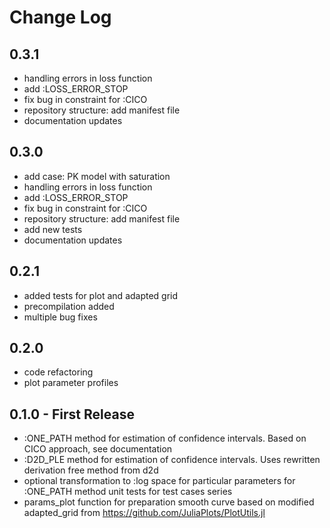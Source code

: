 # Change Log

## 0.3.1

- handling errors in loss function
- add :LOSS_ERROR_STOP
- fix bug in constraint for :CICO
- repository structure: add manifest file
- documentation updates

## 0.3.0

- add case: PK model with saturation
- handling errors in loss function
- add :LOSS_ERROR_STOP
- fix bug in constraint for :CICO
- repository structure: add manifest file
- add new tests
- documentation updates

## 0.2.1

- added tests for plot and adapted grid
- precompilation added
- multiple bug fixes

## 0.2.0

- code refactoring
- plot parameter profiles

## 0.1.0 - First Release

- :ONE_PATH method for estimation of confidence intervals. Based on CICO approach, see documentation
- :D2D_PLE method for estimation of confidence intervals. Uses rewritten derivation free method from d2d
- optional transformation to :log space for particular parameters for :ONE_PATH method
unit tests for test cases series
- params_plot function for preparation smooth curve based on modified adapted_grid from https://github.com/JuliaPlots/PlotUtils.jl
